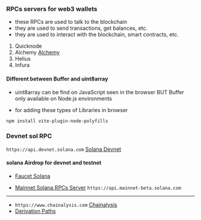 ### RPCs servers for web3 wallets
- these RPCs are used to talk to the blockchain
- they are used to send transactions, get balances, etc.
- they are used to interact with the blockchain, smart contracts, etc.

1. Quicknode
2. Alchemy [Alchemy](https://www.alchemy.com/)
3. Helius
4. Infura



#### Different between Buffer and uint8array
- uint8array can be find on JavaScript seen in the browser BUT Buffer only available on Node.js environments

- for adding these types of Libraries in browser 
```bash
npm install vite-plugin-node-polyfills
```

### Devnet sol RPC
```https://api.devnet.solana.com``` [Solana Devnet](https://api.devnet.solana.com/)

#### solana Airdrop for devnet and testnet
- [Faucet Solana](https://faucet.solana.com/)

- [Mainnet Solana RPCs Server](https://api.mainnet-beta.solana.com/) ```https://api.mainnet-beta.solana.com```


---

- ```https://www.chainalysis.com``` [Chainalysis](https://www.chainalysis.com/)
- [Derivation Paths](https://learnmeabitcoin.com/technical/keys/hd-wallets/derivation-paths/)
